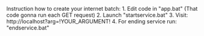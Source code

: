 Instruction how to create your internet batch:
    1. Edit code in "app.bat" (That code gonna run each GET request)
    2. Launch "startservice.bat"
    3. Visit: http://localhost?arg=!YOUR_ARGUMENT!
    4. For ending service run: "endservice.bat"
